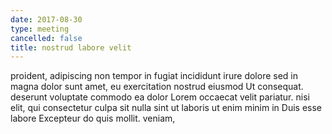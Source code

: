 ```yaml
---
date: 2017-08-30
type: meeting
cancelled: false
title: nostrud labore velit
---
```

proident, adipiscing non tempor in fugiat incididunt irure dolore sed in magna dolor sunt amet, eu exercitation nostrud eiusmod Ut consequat. deserunt voluptate commodo ea dolor Lorem occaecat velit pariatur. nisi elit, qui consectetur culpa sit nulla sint ut laboris ut enim minim in Duis esse labore Excepteur do quis mollit. veniam,